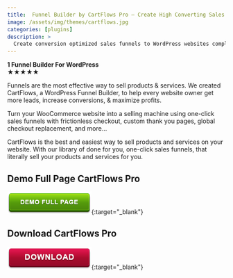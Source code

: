 ```yaml
---
title:  Funnel Builder by CartFlows Pro – Create High Converting Sales Funnels For WordPress
image: /assets/img/themes/cartflows.jpg
categories: [plugins]
description: >
  Create conversion optimized sales funnels to WordPress websites complete with order bumps, one-click upsells, cart abandonment recovery, and more...
---
```


**1 Funnel Builder For WordPress**   
★★★★★

Funnels are the most effective way to sell products & services. We created CartFlows, a WordPress Funnel Builder, to help every website owner get more leads, increase conversions, & maximize profits.  

Turn your WooCommerce website into a selling machine using one-click sales funnels with frictionless checkout, custom thank you pages, global checkout replacement, and more...  

CartFlows is the best and easiest way to sell products and services on your website. With our library of done for you, one-click sales funnels, that literally sell your products and services for you.  


## Demo Full Page CartFlows Pro
[![button](/assets/img/demo.png)](https://cartflows.com/){:target="_blank"}  

## Download CartFlows Pro
[![button](/assets/img/download.png)](http://gestyy.com/e02NCf){:target="_blank"}  